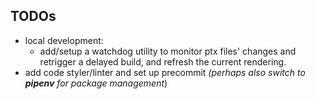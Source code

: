 ## TODOs
* local development:
  * add/setup a watchdog utility to monitor ptx files' changes and retrigger a delayed build, and refresh the current rendering.
* add code styler/linter and set up precommit _(perhaps also switch to **pipenv** for package management_)
